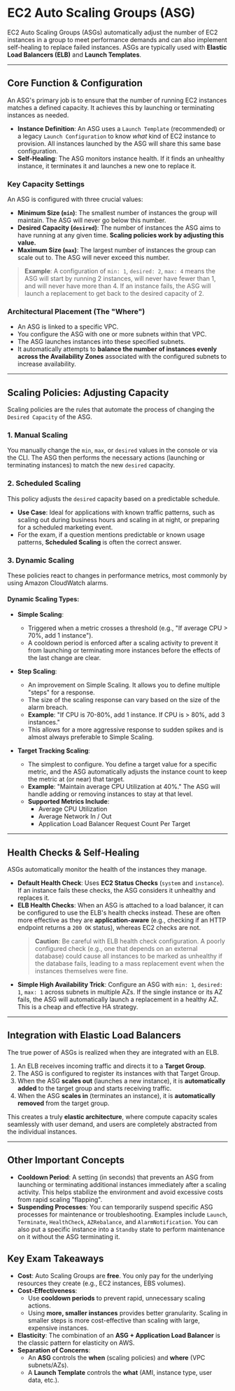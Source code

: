 # EC2 Auto Scaling Groups (ASG)

EC2 Auto Scaling Groups (ASGs) automatically adjust the number of EC2 instances in a group to meet performance demands and can also implement self-healing to replace failed instances. ASGs are typically used with **Elastic Load Balancers (ELB)** and **Launch Templates**.

---

## Core Function & Configuration

An ASG's primary job is to ensure that the number of running EC2 instances matches a defined capacity. It achieves this by launching or terminating instances as needed.

* **Instance Definition**: An ASG uses a `Launch Template` (recommended) or a legacy `Launch Configuration` to know *what* kind of EC2 instance to provision. All instances launched by the ASG will share this same base configuration.
* **Self-Healing**: The ASG monitors instance health. If it finds an unhealthy instance, it terminates it and launches a new one to replace it.

### Key Capacity Settings
An ASG is configured with three crucial values:
* **Minimum Size (`min`)**: The smallest number of instances the group will maintain. The ASG will never go below this number.
* **Desired Capacity (`desired`)**: The number of instances the ASG aims to have running at any given time. **Scaling policies work by adjusting this value.**
* **Maximum Size (`max`)**: The largest number of instances the group can scale out to. The ASG will never exceed this number.

> **Example**: A configuration of `min: 1`, `desired: 2`, `max: 4` means the ASG will start by running 2 instances, will never have fewer than 1, and will never have more than 4. If an instance fails, the ASG will launch a replacement to get back to the desired capacity of 2.

### Architectural Placement (The "Where")
* An ASG is linked to a specific VPC.
* You configure the ASG with one or more subnets within that VPC.
* The ASG launches instances into these specified subnets.
* It automatically attempts to **balance the number of instances evenly across the Availability Zones** associated with the configured subnets to increase availability.

---

## Scaling Policies: Adjusting Capacity

Scaling policies are the rules that automate the process of changing the `Desired Capacity` of the ASG.

### 1. Manual Scaling
You manually change the `min`, `max`, or `desired` values in the console or via the CLI. The ASG then performs the necessary actions (launching or terminating instances) to match the new `desired` capacity.

### 2. Scheduled Scaling
This policy adjusts the `desired` capacity based on a predictable schedule.
* **Use Case**: Ideal for applications with known traffic patterns, such as scaling out during business hours and scaling in at night, or preparing for a scheduled marketing event.
* For the exam, if a question mentions predictable or known usage patterns, **Scheduled Scaling** is often the correct answer.

### 3. Dynamic Scaling
These policies react to changes in performance metrics, most commonly by using Amazon CloudWatch alarms.

#### Dynamic Scaling Types:
* **Simple Scaling**:
    * Triggered when a metric crosses a threshold (e.g., "If average CPU > 70%, add 1 instance").
    * A cooldown period is enforced after a scaling activity to prevent it from launching or terminating more instances before the effects of the last change are clear.

* **Step Scaling**:
    * An improvement on Simple Scaling. It allows you to define multiple "steps" for a response.
    * The size of the scaling response can vary based on the size of the alarm breach.
    * **Example**: "If CPU is 70-80%, add 1 instance. If CPU is > 80%, add 3 instances."
    * This allows for a more aggressive response to sudden spikes and is almost always preferable to Simple Scaling.

* **Target Tracking Scaling**:
    * The simplest to configure. You define a target value for a specific metric, and the ASG automatically adjusts the instance count to keep the metric at (or near) that target.
    * **Example**: "Maintain average CPU Utilization at 40%." The ASG will handle adding or removing instances to stay at that level.
    * **Supported Metrics Include**:
        * Average CPU Utilization
        * Average Network In / Out
        * Application Load Balancer Request Count Per Target

---

## Health Checks & Self-Healing

ASGs automatically monitor the health of the instances they manage.

* **Default Health Check**: Uses **EC2 Status Checks** (`system` and `instance`). If an instance fails these checks, the ASG considers it unhealthy and replaces it.
* **ELB Health Checks**: When an ASG is attached to a load balancer, it can be configured to use the ELB's health checks instead. These are often more effective as they are **application-aware** (e.g., checking if an HTTP endpoint returns a `200 OK` status), whereas EC2 checks are not.
    > **Caution**: Be careful with ELB health check configuration. A poorly configured check (e.g., one that depends on an external database) could cause all instances to be marked as unhealthy if the database fails, leading to a mass replacement event when the instances themselves were fine.
* **Simple High Availability Trick**: Configure an ASG with `min: 1`, `desired: 1`, `max: 1` across subnets in multiple AZs. If the single instance or its AZ fails, the ASG will automatically launch a replacement in a healthy AZ. This is a cheap and effective HA strategy.

---

## Integration with Elastic Load Balancers

The true power of ASGs is realized when they are integrated with an ELB.

1.  An ELB receives incoming traffic and directs it to a **Target Group**.
2.  The ASG is configured to register its instances with that Target Group.
3.  When the ASG **scales out** (launches a new instance), it is **automatically added** to the target group and starts receiving traffic.
4.  When the ASG **scales in** (terminates an instance), it is **automatically removed** from the target group.

This creates a truly **elastic architecture**, where compute capacity scales seamlessly with user demand, and users are completely abstracted from the individual instances.

---

## Other Important Concepts

* **Cooldown Period**: A setting (in seconds) that prevents an ASG from launching or terminating additional instances immediately after a scaling activity. This helps stabilize the environment and avoid excessive costs from rapid scaling "flapping".
* **Suspending Processes**: You can temporarily suspend specific ASG processes for maintenance or troubleshooting. Examples include `Launch`, `Terminate`, `HealthCheck`, `AZRebalance`, and `AlarmNotification`. You can also put a specific instance into a `Standby` state to perform maintenance on it without the ASG terminating it.

## Key Exam Takeaways
* **Cost**: Auto Scaling Groups are **free**. You only pay for the underlying resources they create (e.g., EC2 instances, EBS volumes).
* **Cost-Effectiveness**:
    * Use **cooldown periods** to prevent rapid, unnecessary scaling actions.
    * Using **more, smaller instances** provides better granularity. Scaling in smaller steps is more cost-effective than scaling with large, expensive instances.
* **Elasticity**: The combination of an **ASG + Application Load Balancer** is the classic pattern for elasticity on AWS.
* **Separation of Concerns**:
    * An **ASG** controls the **when** (scaling policies) and **where** (VPC subnets/AZs).
    * A **Launch Template** controls the **what** (AMI, instance type, user data, etc.).